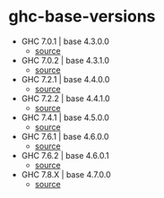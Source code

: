 ghc-base-versions
=================

* GHC 7.0.1 | base 4.3.0.0
    * [source](https://www.haskell.org/ghc/docs/7.0.2/html/users_guide/release-7-0-1.html)
* GHC 7.0.2 | base 4.3.1.0
    * [source](https://www.haskell.org/ghc/docs/7.0.2/html/users_guide/release-7-0-2.html)
* GHC 7.2.1 | base 4.4.0.0
    * [source](https://www.haskell.org/ghc/docs/7.2.2/html/users_guide/release-7-2-1.html)
* GHC 7.2.2 | base 4.4.1.0
    * [source](https://www.haskell.org/ghc/docs/7.2.2/html/users_guide/release-7-2-2.html)
* GHC 7.4.1 | base 4.5.0.0
    * [source](https://www.haskell.org/ghc/docs/7.4.2/html/users_guide/release-7-4-1.html)
* GHC 7.6.1 | base 4.6.0.0
    * [source](https://www.haskell.org/ghc/docs/7.6.3/html/users_guide/release-7-6-1.html)
* GHC 7.6.2 | base 4.6.0.1
    * [source](https://www.haskell.org/ghc/docs/7.6.3/html/users_guide/release-7-6-2.html)
* GHC 7.8.X | base 4.7.0.0
    * [source](https://www.haskell.org/ghc/docs/7.8.3/html/users_guide/release-7-8-1.html)
